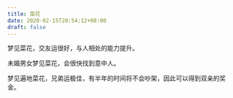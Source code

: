 ```yaml
---
title: 菜花
date: 2020-02-15T20:54:12+08:00
draft: false
---
```


梦见菜花，交友运很好，与人相处的能力提升。

未婚男女梦见菜花，会很快找到意中人。

梦见遍地菜花，兄弟运极佳，有半年的时间将不会吵架，因此可以得到双亲的奖金。